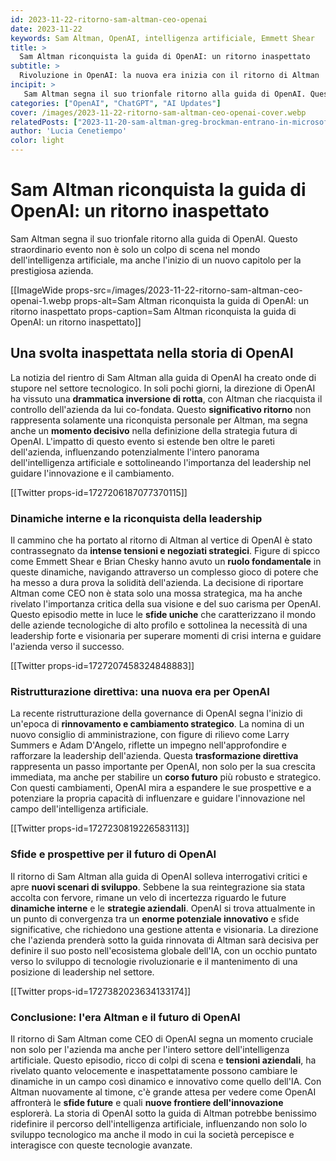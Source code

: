 ```yaml
---
id: 2023-11-22-ritorno-sam-altman-ceo-openai
date: 2023-11-22
keywords: Sam Altman, OpenAI, intelligenza artificiale, Emmett Shear
title: > 
  Sam Altman riconquista la guida di OpenAI: un ritorno inaspettato
subtitle: >
  Rivoluzione in OpenAI: la nuova era inizia con il ritorno di Altman
incipit: >
   Sam Altman segna il suo trionfale ritorno alla guida di OpenAI. Questo evento non è solo un colpo di scena nel mondo dell'intelligenza artificiale, ma anche l'inizio di un nuovo capitolo per la sua prestigiosa azienda.
categories: ["OpenAI", "ChatGPT", "AI Updates"]
cover: /images/2023-11-22-ritorno-sam-altman-ceo-openai-cover.webp
relatedPosts: ["2023-11-20-sam-altman-greg-brockman-entrano-in-microsoft-openai","2023-11-07-openai-lancia-i-gpts","2023-11-16-openai-gpt5-nuova-era-intelligenza-artificiale"]
author: 'Lucia Cenetiempo'
color: light
---
```

# Sam Altman riconquista la guida di OpenAI: un ritorno inaspettato

Sam Altman segna il suo trionfale ritorno alla guida di OpenAI. Questo straordinario evento non è solo un colpo di scena nel mondo dell'intelligenza artificiale, ma anche l'inizio di un nuovo capitolo per la prestigiosa azienda.

[[ImageWide props-src=/images/2023-11-22-ritorno-sam-altman-ceo-openai-1.webp props-alt=Sam Altman riconquista la guida di OpenAI: un ritorno inaspettato props-caption=Sam Altman riconquista la guida di OpenAI: un ritorno inaspettato]]

## Una svolta inaspettata nella storia di OpenAI

La notizia del rientro di Sam Altman alla guida di OpenAI ha creato onde di stupore nel settore tecnologico. In soli pochi giorni, la direzione di OpenAI ha vissuto una **drammatica inversione di rotta**, con Altman che riacquista il controllo dell'azienda da lui co-fondata. Questo **significativo ritorno** non rappresenta solamente una riconquista personale per Altman, ma segna anche un **momento decisivo** nella definizione della strategia futura di OpenAI. L'impatto di questo evento si estende ben oltre le pareti dell'azienda, influenzando potenzialmente l'intero panorama dell'intelligenza artificiale e sottolineando l'importanza del leadership nel guidare l'innovazione e il cambiamento.

[[Twitter props-id=1727206187077370115]]

### Dinamiche interne e la riconquista della leadership

Il cammino che ha portato al ritorno di Altman al vertice di OpenAI è stato contrassegnato da **intense tensioni e negoziati strategici**. Figure di spicco come Emmett Shear e Brian Chesky hanno avuto un **ruolo fondamentale** in queste dinamiche, navigando attraverso un complesso gioco di potere che ha messo a dura prova la solidità dell'azienda. La decisione di riportare Altman come CEO non è stata solo una mossa strategica, ma ha anche rivelato l'importanza critica della sua visione e del suo carisma per OpenAI. Questo episodio mette in luce le **sfide uniche** che caratterizzano il mondo delle aziende tecnologiche di alto profilo e sottolinea la necessità di una leadership forte e visionaria per superare momenti di crisi interna e guidare l'azienda verso il successo.

[[Twitter props-id=1727207458324848883]]

### Ristrutturazione direttiva: una nuova era per OpenAI

La recente ristrutturazione della governance di OpenAI segna l'inizio di un'epoca di **rinnovamento e cambiamento strategico**. La nomina di un nuovo consiglio di amministrazione, con figure di rilievo come Larry Summers e Adam D'Angelo, riflette un impegno nell'approfondire e rafforzare la leadership dell'azienda. Questa **trasformazione direttiva** rappresenta un passo importante per OpenAI, non solo per la sua crescita immediata, ma anche per stabilire un **corso futuro** più robusto e strategico. Con questi cambiamenti, OpenAI mira a espandere le sue prospettive e a potenziare la propria capacità di influenzare e guidare l'innovazione nel campo dell'intelligenza artificiale.

[[Twitter props-id=1727230819226583113]]

### Sfide e prospettive per il futuro di OpenAI

Il ritorno di Sam Altman alla guida di OpenAI solleva interrogativi critici e apre **nuovi scenari di sviluppo**. Sebbene la sua reintegrazione sia stata accolta con fervore, rimane un velo di incertezza riguardo le future **dinamiche interne** e le **strategie aziendali**. OpenAI si trova attualmente in un punto di convergenza tra un **enorme potenziale innovativo** e sfide significative, che richiedono una gestione attenta e visionaria. La direzione che l'azienda prenderà sotto la guida rinnovata di Altman sarà decisiva per definire il suo posto nell'ecosistema globale dell'IA, con un occhio puntato verso lo sviluppo di tecnologie rivoluzionarie e il mantenimento di una posizione di leadership nel settore.

[[Twitter props-id=1727382023634133174]]

### Conclusione: l'era Altman e il futuro di OpenAI

Il ritorno di Sam Altman come CEO di OpenAI segna un momento cruciale non solo per l'azienda ma anche per l'intero settore dell'intelligenza artificiale. Questo episodio, ricco di colpi di scena e **tensioni aziendali**, ha rivelato quanto velocemente e inaspettatamente possono cambiare le dinamiche in un campo così dinamico e innovativo come quello dell'IA. Con Altman nuovamente al timone, c'è grande attesa per vedere come OpenAI affronterà le **sfide future** e quali **nuove frontiere dell'innovazione** esplorerà. La storia di OpenAI sotto la guida di Altman potrebbe benissimo ridefinire il percorso dell'intelligenza artificiale, influenzando non solo lo sviluppo tecnologico ma anche il modo in cui la società percepisce e interagisce con queste tecnologie avanzate.